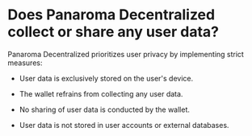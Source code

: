 # Does Panaroma Decentralized collect or share any user data?

Panaroma Decentralized prioritizes user privacy by implementing strict measures: 

- User data is exclusively stored on the user's device. 

- The wallet refrains from collecting any user data. 

- No sharing of user data is conducted by the wallet. 

- User data is not stored in user accounts or external databases. 